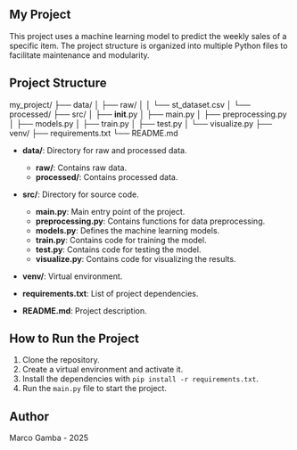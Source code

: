 

## My Project

This project uses a machine learning model to predict the weekly sales of a specific item.
The project structure is organized into multiple Python files to facilitate maintenance and modularity.



## Project Structure

my_project/
├── data/
│   ├── raw/
│   │   └── st_dataset.csv
│   └── processed/
├── src/
│   ├── __init__.py
│   ├── main.py
│   ├── preprocessing.py
│   ├── models.py
│   ├── train.py
│   ├── test.py
│   └── visualize.py
├── venv/
├── requirements.txt
└── README.md


- **data/**: Directory for raw and processed data.
  - **raw/**: Contains raw data.
  - **processed/**: Contains processed data.

- **src/**: Directory for source code.
  - **main.py**: Main entry point of the project.
  - **preprocessing.py**: Contains functions for data preprocessing.
  - **models.py**: Defines the machine learning models.
  - **train.py**: Contains code for training the model.
  - **test.py**: Contains code for testing the model.
  - **visualize.py**: Contains code for visualizing the results.

- **venv/**: Virtual environment.
- **requirements.txt**: List of project dependencies.
- **README.md**: Project description.



## How to Run the Project

1. Clone the repository.
2. Create a virtual environment and activate it.
3. Install the dependencies with `pip install -r requirements.txt`.
4. Run the `main.py` file to start the project.



## Author

Marco Gamba - 2025

